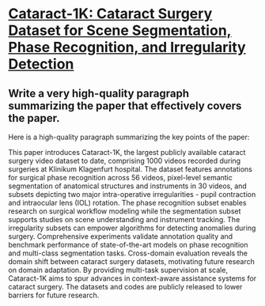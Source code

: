 # [Cataract-1K: Cataract Surgery Dataset for Scene Segmentation, Phase   Recognition, and Irregularity Detection](https://arxiv.org/abs/2312.06295)

## Write a very high-quality paragraph summarizing the paper that effectively covers the paper.

 Here is a high-quality paragraph summarizing the key points of the paper:

This paper introduces Cataract-1K, the largest publicly available cataract surgery video dataset to date, comprising 1000 videos recorded during surgeries at Klinikum Klagenfurt hospital. The dataset features annotations for surgical phase recognition across 56 videos, pixel-level semantic segmentation of anatomical structures and instruments in 30 videos, and subsets depicting two major intra-operative irregularities - pupil contraction and intraocular lens (IOL) rotation. The phase recognition subset enables research on surgical workflow modeling while the segmentation subset supports studies on scene understanding and instrument tracking. The irregularity subsets can empower algorithms for detecting anomalies during surgery. Comprehensive experiments validate annotation quality and benchmark performance of state-of-the-art models on phase recognition and multi-class segmentation tasks. Cross-domain evaluation reveals the domain shift between cataract surgery datasets, motivating future research on domain adaptation. By providing multi-task supervision at scale, Cataract-1K aims to spur advances in context-aware assistance systems for cataract surgery. The datasets and codes are publicly released to lower barriers for future research.
